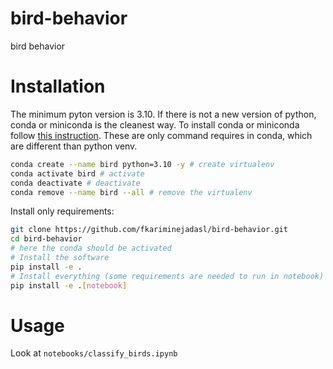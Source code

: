 # bird-behavior
bird behavior

# Installation
The minimum pyton version is 3.10. If there is not a new version of python, conda or miniconda is the cleanest way. To install conda or miniconda follow [this instruction](https://github.com/fkariminejadasl/ml-notebooks/blob/main/tutorial/python.md#setup-python).
These are only command requires in conda, which are different than python venv.
```bash
conda create --name bird python=3.10 -y # create virtualenv
conda activate bird # activate
conda deactivate # deactivate
conda remove --name bird --all # remove the virtualenv
```

Install only requirements:
```bash
git clone https://github.com/fkariminejadasl/bird-behavior.git
cd bird-behavior
# here the conda should be activated
# Install the software
pip install -e .
# Install everything (some requirements are needed to run in notebook)
pip install -e .[notebook]
```

# Usage
Look at `notebooks/classify_birds.ipynb`